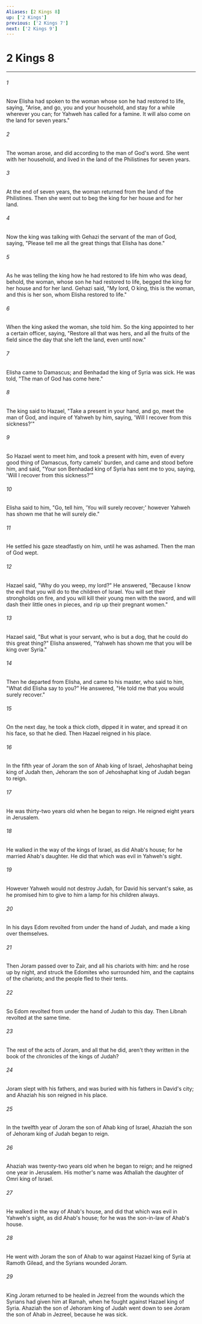 ```yaml
---
Aliases: [2 Kings 8]
up: ['2 Kings']
previous: ['2 Kings 7']
next: ['2 Kings 9']
---
```

# 2 Kings 8
***





###### 1 

Now Elisha had spoken to the woman whose son he had restored to life, saying, "Arise, and go, you and your household, and stay for a while wherever you can; for Yahweh has called for a famine. It will also come on the land for seven years." 



###### 2 

The woman arose, and did according to the man of God's word. She went with her household, and lived in the land of the Philistines for seven years. 



###### 3 

At the end of seven years, the woman returned from the land of the Philistines. Then she went out to beg the king for her house and for her land. 



###### 4 

Now the king was talking with Gehazi the servant of the man of God, saying, "Please tell me all the great things that Elisha has done." 



###### 5 

As he was telling the king how he had restored to life him who was dead, behold, the woman, whose son he had restored to life, begged the king for her house and for her land. Gehazi said, "My lord, O king, this is the woman, and this is her son, whom Elisha restored to life." 



###### 6 

When the king asked the woman, she told him. So the king appointed to her a certain officer, saying, "Restore all that was hers, and all the fruits of the field since the day that she left the land, even until now." 



###### 7 

Elisha came to Damascus; and Benhadad the king of Syria was sick. He was told, "The man of God has come here." 



###### 8 

The king said to Hazael, "Take a present in your hand, and go, meet the man of God, and inquire of Yahweh by him, saying, 'Will I recover from this sickness?'" 



###### 9 

So Hazael went to meet him, and took a present with him, even of every good thing of Damascus, forty camels' burden, and came and stood before him, and said, "Your son Benhadad king of Syria has sent me to you, saying, 'Will I recover from this sickness?'" 



###### 10 

Elisha said to him, "Go, tell him, 'You will surely recover;' however Yahweh has shown me that he will surely die." 



###### 11 

He settled his gaze steadfastly on him, until he was ashamed. Then the man of God wept. 



###### 12 

Hazael said, "Why do you weep, my lord?" He answered, "Because I know the evil that you will do to the children of Israel. You will set their strongholds on fire, and you will kill their young men with the sword, and will dash their little ones in pieces, and rip up their pregnant women." 



###### 13 

Hazael said, "But what is your servant, who is but a dog, that he could do this great thing?" Elisha answered, "Yahweh has shown me that you will be king over Syria." 



###### 14 

Then he departed from Elisha, and came to his master, who said to him, "What did Elisha say to you?" He answered, "He told me that you would surely recover." 



###### 15 

On the next day, he took a thick cloth, dipped it in water, and spread it on his face, so that he died. Then Hazael reigned in his place. 



###### 16 

In the fifth year of Joram the son of Ahab king of Israel, Jehoshaphat being king of Judah then, Jehoram the son of Jehoshaphat king of Judah began to reign. 



###### 17 

He was thirty-two years old when he began to reign. He reigned eight years in Jerusalem. 



###### 18 

He walked in the way of the kings of Israel, as did Ahab's house; for he married Ahab's daughter. He did that which was evil in Yahweh's sight. 



###### 19 

However Yahweh would not destroy Judah, for David his servant's sake, as he promised him to give to him a lamp for his children always. 



###### 20 

In his days Edom revolted from under the hand of Judah, and made a king over themselves. 



###### 21 

Then Joram passed over to Zair, and all his chariots with him: and he rose up by night, and struck the Edomites who surrounded him, and the captains of the chariots; and the people fled to their tents. 



###### 22 

So Edom revolted from under the hand of Judah to this day. Then Libnah revolted at the same time. 



###### 23 

The rest of the acts of Joram, and all that he did, aren't they written in the book of the chronicles of the kings of Judah? 



###### 24 

Joram slept with his fathers, and was buried with his fathers in David's city; and Ahaziah his son reigned in his place. 



###### 25 

In the twelfth year of Joram the son of Ahab king of Israel, Ahaziah the son of Jehoram king of Judah began to reign. 



###### 26 

Ahaziah was twenty-two years old when he began to reign; and he reigned one year in Jerusalem. His mother's name was Athaliah the daughter of Omri king of Israel. 



###### 27 

He walked in the way of Ahab's house, and did that which was evil in Yahweh's sight, as did Ahab's house; for he was the son-in-law of Ahab's house. 



###### 28 

He went with Joram the son of Ahab to war against Hazael king of Syria at Ramoth Gilead, and the Syrians wounded Joram. 



###### 29 

King Joram returned to be healed in Jezreel from the wounds which the Syrians had given him at Ramah, when he fought against Hazael king of Syria. Ahaziah the son of Jehoram king of Judah went down to see Joram the son of Ahab in Jezreel, because he was sick.
